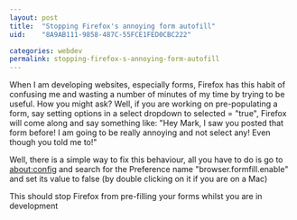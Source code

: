 ```yaml
---
layout: post
title:  "Stopping Firefox's annoying form autofill"
uid:	"8A9AB111-9858-487C-55FCE1FED0CBC222"

categories: webdev
permalink: stopping-firefox-s-annoying-form-autofill
---
```

When I am developing websites, especially forms, Firefox has this habit of confusing me and wasting a number of minutes of my time by trying to be useful. How you might ask? Well, if you are working on pre-populating a form, say setting options in a select dropdown to selected = "true", Firefox will come along and say something like: "Hey Mark, I saw you posted that form before! I am going to be really annoying and not select any! Even though you told me to!"

Well, there is a simple way to fix this behaviour, all you have to do is go to <a href="about:config" target="_blank">about:config</a> and search for the Preference name "browser.formfill.enable"  and set its value to false (by double clicking on it if you are on a Mac)

This should stop Firefox from pre-filling your forms whilst you are in development
